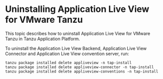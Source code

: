# Uninstalling Application Live View for VMware Tanzu

This topic describes how to uninstall Application Live View for VMware Tanzu in Tanzu Application Platform.

To uninstall the Application Live View Backend, Application Live View Connector and Application Live View convention server, run:

```console
tanzu package installed delete appliveview -n tap-install
tanzu package installed delete appliveview-connector -n tap-install
tanzu package installed delete appliveview-conventions -n tap-install
```

